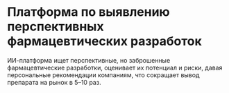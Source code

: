 # Платформа по выявлению перспективных фармацевтических разработок
ИИ-платформа ищет перспективные, но заброшенные фармацевтические разработки, оценивает их потенциал и риски, давая персональные рекомендации компаниям, что сокращает вывод препарата на рынок в 5–10 раз.
